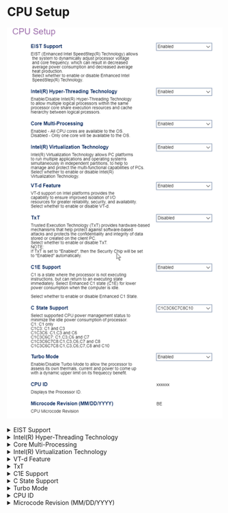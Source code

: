 # CPU Setup #

![](./img/thinkcenter_cpu_setup.png)

<details><summary>EIST Support</summary>

EIST (Enhanced Intel SpeedStep(R) Technology) dynamically adjusts processor voltage and core frequency, to decrease average power consumption and heat production.

One of 2 possible options for EIST support:

1.  **Enabled** - enables EIST support. Default.
2.  Disabled - enables EIST support.

<!-- TODO: add WMI
| WMI Setting name | Values | SVP Req'd | AMD/Intel |
|:---|:---|:---|:---|
| EISTSupport | setting_values | yes_no | amd_intel |
-->

</details>

<details><summary>Intel(R) Hyper-Threading Technology</summary>

Intel(R) Hyper-Threading Technology allows multiple logical processors within the same processor core to share execution resources and cache hierarchy.

One of 2 possible options for feature:

1. **Enabled** - enables Hyper-Threading Technology. Default.
2. Disabled - disables Hyper-Threading Technology.

<!-- TODO: add WMI
| WMI Setting name | Values | SVP Req'd | AMD/Intel |
|:---|:---|:---|:---|
| HyperThreadingTechnology | setting_values | yes_no | amd_intel |
-->

</details>

<details><summary>Core Multi-Processing</summary>

Whether all CPU (multi-)cores are available to the OS, or only one core.

One of 2 possible options for multi-processing:

1.  **Enabled** - enables multi-processing. Default.
2.  Disabled - disables multi-processing.

<!-- TODO: add WMI
| WMI Setting name | Values | SVP Req'd | AMD/Intel |
|:---|:---|:---|:---|
| CoreMultiProcessing | setting_values | yes_no | amd_intel |
-->

</details>

<details><summary>Intel(R) Virtualization Technology</summary>

Intel(R) Virtualization Technology multiple applications and operating systems to run simultaneously in independent partitions.

One of 2 possible options for Intel(R) Virtualization Technology:

1.  **Enabled** - enables Intel(R) Virtualization Technology. Default.
2.  Disabled - disables Intel(R) Virtualization Technology.

<!-- TODO: add WMI
| WMI Setting name | Values | SVP Req'd | AMD/Intel |
|:---|:---|:---|:---|
| VirtualizationTechnology | setting_values | yes_no | amd_intel |
-->

</details>

<details><summary>VT-d Feature</summary>

VT-d provides improved isolation of I/O resources for greater reliability, security, and availability.

One of 2 possible options for VT-d:

1.  **Enabled** - enables VT-d. Default.
2.  Disabled - disables VT-d.

<!-- TODO: add WMI
| WMI Setting name | Values | SVP Req'd | AMD/Intel |
|:---|:---|:---|:---|
| VTdFeature | setting_values | yes_no | amd_intel |
-->

</details>

<details><summary>TxT</summary>

Trusted Execution Technology (TxT) provides hardware-based mechanisms to protect against software-based attacks, and protect data stored or created on the client.

One of 2 possible options for TxT:

1.  **Enabled** - enables TxT. Default.
2.  Disabled - disables TxT.

<!-- 
| WMI Setting name | Values | SVP Req'd | AMD/Intel |
|:---|:---|:---|:---|
| TXTFeature | setting_values | yes_no | amd_intel |
-->

</details>

<details><summary>C1E Support</summary>

Enhanced C1 state (C1E) is where the processor is not executing instructions (but can return to an executing state immediately), to reduce power consumption.

One of 2 possible options for C1E Support:

1.  **Enabled** - enables C1E Support. Default.
2.  Disabled - disables C1E Support.

<!-- TODO: add WMI
| WMI Setting name | Values | SVP Req'd | AMD/Intel |
|:---|:---|:---|:---|
| C1ESupport | setting_values | yes_no | amd_intel |
-->

</details>

<details><summary>C State Support</summary>

Select supported CPU power management status to minimize the idle power consumption of processor.

One of 6 possible options for C states:

1. C1 - C1 only
1. C1C3 - C1 and C3
1. C1C3C6 - C1,C3 and C6
1. C1C3C6C7 - C1,C3,C6 and C7
1. C1C3C6C7C8 - C1,C3,C6,C7 and C8
1. **C1C3C6C7C8C10 - C1,C3,C6,C7,C8 and C10** - Default.

<!--
| WMI Setting name | Values | SVP Req'd | AMD/Intel |
|:---|:---|:---|:---|
| CStateSupport | setting_values | yes_no | amd_intel |
-->

</details>

<details><summary>Turbo Mode</summary>

Turbo Mode allows the processor to assess its own thermals, current, and power, to calculate a dynamic upper limit on its frequency benefit.

One of 2 possible options for Turbo Mode:

1. **Enabled** - enables Turbo Mode. Default.
2. Disabled - disables Turbo Mode.

<!--- TODO: add WMI
| WMI Setting name | Values | SVP Req'd | AMD/Intel |
|:---|:---|:---|:---|
| TurboMode | setting_values | yes_no | amd_intel |
-->

</details>

<details><summary>CPU ID</summary>

Displays the processor ID.

<!-- TODO: styles -->

</details>

<details><summary>Microcode Revision (MM/DD/YYYY)</summary>

CPU microcode revision.

<!-- TODO: styles -->

</details>
